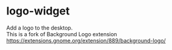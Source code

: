 # logo-widget
Add a logo to the desktop.   
This is a fork of Background Logo extension     
https://extensions.gnome.org/extension/889/background-logo/
